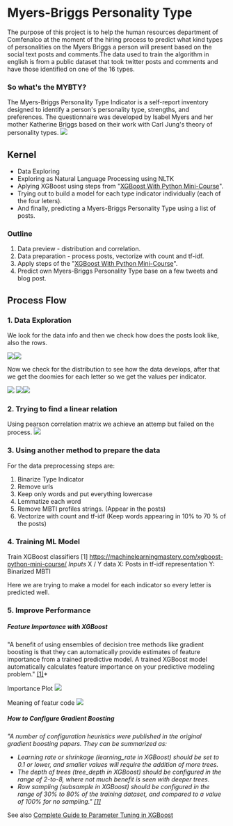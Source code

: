 # Myers-Briggs Personality Type

The purpose of this project is to help the human resources department of Comfenalco at the moment of the hiring process to predict what kind types of personalities on the Myers Briggs a person will present based on the social text posts and comments.The data used to train the algorithm in english is from a public dataset that took twitter posts and comments and have those identified on one of the 16 types.

### So what's the MYBTY?
The Myers-Briggs Personality Type Indicator is a self-report inventory designed to identify a person's personality type, strengths, and preferences. The questionnaire was developed by Isabel Myers and her mother Katherine Briggs based on their work with Carl Jung's theory of personality types.
<img src='https://pbs.twimg.com/media/DjVybLUXcAA9zc9.jpg'>


## Kernel
- Data Exploring
- Exploring as Natural Language Processing using NLTK
- Aplying XGBoost using steps from "[XGBoost With Python Mini-Course](https://machinelearningmastery.com/xgboost-python-mini-course/)".
- Trying out to build a model for each type indicator individually (each of the four leters).
- And finally, predicting a Myers-Briggs Personality Type using a list of posts.


### Outline

1. Data preview - distribution and correlation.
2. Data preparation - process posts, vectorize with count and tf-idf.
3. Apply steps of the "[XGBoost With Python Mini-Course](https://machinelearningmastery.com/xgboost-python-mini-course/)".
4. Predict own Myers-Briggs Personality Type base on a few tweets and blog post.

## Process Flow
### 1. Data Exploration
We look for the data info and then we check how does the posts look like, also the rows.

<img src='images/datainfo.png'><img src='images/datapostlist.png'>

Now we check for the distribution to see how the data develops, after that we get the doomies for each letter so we get the values per indicator.

<img src='images/DMBTI.png'>
<img src='images/headgetdoomies.png'><img src='images/DistribIndicator.png'>

### 2. Trying to find a linear relation
Using pearson correlation matrix we achieve an attemp but failed on the process.
<img src='images/pearsoncorr.png'>

### 3. Using another method to prepare the data
For the data preprocessing steps are:
1. Binarize Type Indicator
2. Remove urls
3. Keep only words and put everything lowercase
4. Lemmatize each word
5. Remove MBTI profiles strings. (Appear in the posts)
6. Vectorize with count and tf-idf (Keep words appearing in 10% to 70 % of the posts)

### 4. Training ML Model
Train XGBoost classifiers
[1] https://machinelearningmastery.com/xgboost-python-mini-course/
*Inputs*
X / Y data
X: Posts in tf-idf representation
Y: Binarized MBTI

Here we are trying to make a model for each indicator so every letter is predicted well.

### 5. Improve Performance
  ##### Feature Importance with XGBoost
"A benefit of using ensembles of decision tree methods like gradient boosting is that they can automatically provide estimates of feature importance from a trained predictive model. A trained XGBoost model automatically calculates feature importance on your predictive modeling problem." [[1]](https://machinelearningmastery.com/xgboost-python-mini-course/)*

Importance Plot
<img src='images/featureimp.png'>

Meaning of featur code
<img src='images/featuremean.png'>


  ##### How to Configure Gradient Boosting

  *"A number of configuration heuristics were published in the original gradient boosting papers. 
  They can be summarized as:*

  - *Learning rate or shrinkage (learning_rate in XGBoost) should be set to 0.1 or lower, and smaller values will require the addition of more trees.*
  - *The depth of trees (tree_depth in XGBoost) should be configured in the range of 2-to-8, where not much benefit is seen with deeper trees.*
  - *Row sampling (subsample in XGBoost) should be configured in the range of 30% to 80% of the training dataset, and compared to a value of 100% for no sampling." [[1]](https://machinelearningmastery.com/xgboost-python-mini-course/)*

  See also [Complete Guide to Parameter Tuning in XGBoost](https://www.analyticsvidhya.com/blog/2016/03/complete-guide-parameter-tuning-xgboost-with-codes-python/)

###

